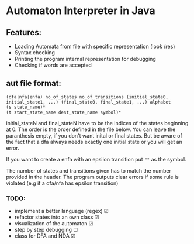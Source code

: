 # Automaton Interpreter in Java

## Features:

- Loading Automata from file with specific representation (look /res)
- Syntax checking
- Printing the program internal representation for debugging
- Checking if words are accepted

## aut file format:
```
(dfa|nfa|enfa) no_of_states no_of_transitions (initial_state0, initial_state1, ...) (final_state0, final_state1, ...) alphabet
(s state_name)*
(t start_state_name dest_state_name symbol)*
```

initial_stateN and final_stateN have to be the indices of the states beginning at 0. The order is the order defined in the file below.
You can leave the paranthesis empty, if you don't want inital or final states.
But be aware of the fact that a dfa always needs exactly one initial state or you will get an error.

If you want to create a enfa with an epsilon transition put `""` as the symbol. 

The number of states and transitions given has to match the number provided in the header. The program outputs clear errors if some rule is violated (e.g if a dfa/nfa has epsilon transition)

### TODO:

- implement a better language (regex) ☑
- refactor states into an own class ☑
- visualization of the automaton ☑
- step by step debugging ☐
- class for DFA and NDA ☑